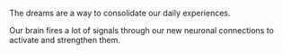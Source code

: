 
The dreams are a way to consolidate our daily experiences.

Our brain fires a lot of signals through our new neuronal connections to activate and strengthen them.

